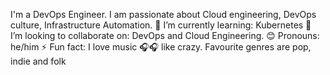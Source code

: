 I'm a DevOps Engineer. I am passionate about Cloud engineering, DevOps culture, Infrastructure Automation.
🌱 I’m currently learning: Kubernetes
👯 I’m looking to collaborate on: DevOps and Cloud Engineering.
😊 Pronouns: he/him
⚡ Fun fact: I love music 🎧🎧 like crazy. Favourite genres are pop, indie and folk
